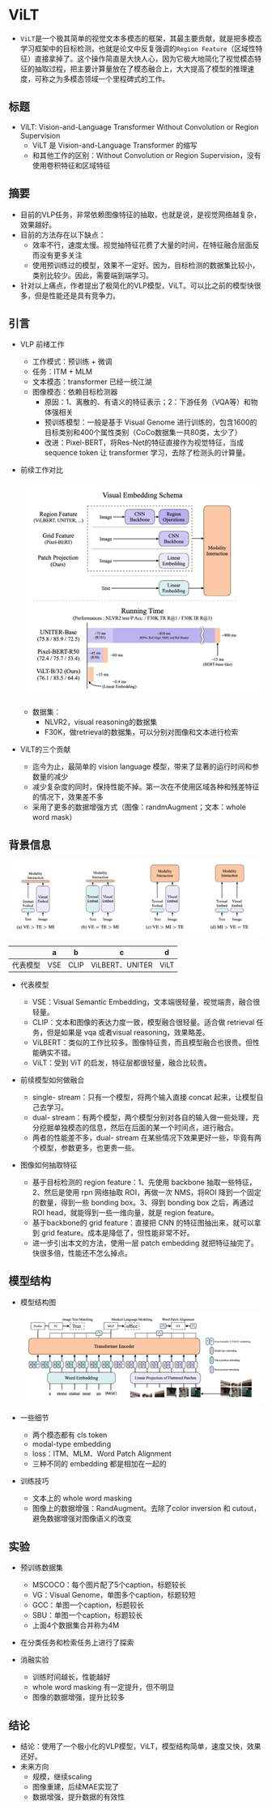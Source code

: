 # ViLT

- `ViLT`是一个极其简单的视觉文本多模态的框架，其最主要贡献，就是把多模态学习框架中的目标检测，也就是论文中反复强调的`Region Feature`（区域性特征）直接拿掉了。这个操作简直是大快人心，因为它极大地简化了视觉模态特征的抽取过程，把主要计算量放在了模态融合上，大大提高了模型的推理速度，可称之为多模态领域一个里程碑式的工作。



## 标题

- ViLT: Vision-and-Language Transformer Without Convolution or Region Supervision
  - ViLT 是 Vision-and-Language Transformer 的缩写
  - 和其他工作的区别：Without Convolution or Region Supervision，没有使用卷积特征和区域特征



## 摘要

- 目前的VLP任务，非常依赖图像特征的抽取，也就是说，是视觉网络越复杂，效果越好。
- 目前的方法存在以下缺点：
  - 效率不行，速度太慢。视觉抽特征花费了大量的时间，在特征融合层面反而没有更多关注
  - 使用预训练过的模型，效果不一定好。因为，目标检测的数据集比较小，类别比较少。因此，需要端到端学习。
- 针对以上痛点，作者提出了极简化的VLP模型，ViLT。可以比之前的模型快很多，但是性能还是具有竞争力。



## 引言

- VLP 前绪工作

  - 工作模式：预训练 + 微调
  - 任务：ITM + MLM
  - 文本模态：transformer 已经一统江湖
  - 图像模态：依赖目标检测器
    - 原因：1、离散的、有语义的特征表示；2：下游任务（VQA等）和物体强相关
    - 预训练模型：一般是基于 Visual Genome 进行训练的，包含1600的目标类别和400个属性类别（CoCo数据集一共80类，太少了）
    - 改进：Pixel-BERT，将Res-Net的特征直接作为视觉特征，当成 sequence token 让 transformer 学习，去除了检测头的计算量。

- 前续工作对比

  ![vilt_fig1](pics/vilt_fig1.png)

  - 数据集：
    - NLVR2，visual reasoning的数据集
    - F30K，做retrieval的数据集，可以分别对图像和文本进行检索

- ViLT的三个贡献

  - 迄今为止，最简单的 vision language 模型，带来了显著的运行时间和参数量的减少
  - 减少复杂度的同时，保持性能不掉。第一次在不使用区域各种和残差特征的情况下，效果差不多
  - 采用了更多的数据增强方式（图像：randmAugment；文本：whole word mask）



## 背景信息

![vilt_fig2](pics/vilt_fig2.png)

|          | a    | b    | c               | d    |
| -------- | ---- | ---- | --------------- | ---- |
| 代表模型 | VSE  | CLIP | ViLBERT、UNITER | ViLT |

- 代表模型
  - VSE：Visual Semantic Embedding，文本端很轻量，视觉端贵，融合很轻量。
  - CLIP：文本和图像的表达力度一致，模型融合很轻量。适合做 retrieval 任务，但是如果是 vqa 或者visual reasoning，效果略差。
  - ViLBERT：类似的工作比较多。图像特征贵，而且模型融合也很贵。但性能确实不错。
  - ViLT：受到 ViT 的启发，特征层都很轻量，融合比较贵。

- 前续模型如何做融合
  - single- stream：只有一个模型，将两个输入直接 concat 起来，让模型自己去学习。
  - dual- stream：有两个模型，两个模型分别对各自的输入做一些处理，充分挖掘单独模态的信息，然后在后面的某一个时间点，进行融合。
  - 两者的性能差不多，dual- stream 在某些情况下效果更好一些，毕竟有两个模型，参数更多，也更贵一些。
- 图像如何抽取特征
  - 基于目标检测的 region feature：1、先使用 backbone 抽取一些特征，2、然后是使用 rpn 网络抽取 ROI，再做一次 NMS，将ROI 降到一个固定的数量，得到一些 bonding box。3、得到 bonding box 之后，再通过 ROI head，就能得到一些一维向量，就是 region feature。
  - 基于backbone的 grid feature：直接把 CNN 的特征图抽出来，就可以拿到 grid feature。成本是降低了，但性能非常不好。
  - 进一步引出本文的方法，使用一层 patch embedding 就把特征抽完了。快很多倍，性能还不怎么掉点。



## 模型结构

- 模型结构图

  ![vilt_fig3](pics/vilt_fig3.png)

- 一些细节
  - 两个模态都有 cls token
  - modal-type embedding
  - loss：ITM、MLM、Word Patch Alignment
  - 三种不同的 embedding 都是相加在一起的
- 训练技巧
  - 文本上的 whole word masking
  - 图像上的数据增强：RandAugment。去除了color inversion 和 cutout，避免数据增强对图像语义的改变



## 实验

- 预训练数据集
  - MSCOCO：每个图片配了5个caption，标题较长
  - VG：Visual Genome，单图多个caption，标题较短
  - GCC：单图一个caption，标题较长
  - SBU：单图一个caption，标题较长
  - 上面4个数据集合并称为4M

- 在分类任务和检索任务上进行了探索
- 消融实验
  - 训练时间越长，性能越好
  - whole word masking 有一定提升，但不明显
  - 图像的数据增强，提升比较多



## 结论

- 结论：使用了一个极小化的VLP模型，ViLT，模型结构简单，速度又快，效果还好。
- 未来方向
  - 规模，继续scaling
  - 图像重建，后续MAE实现了
  - 数据增强，提升数据的有效性